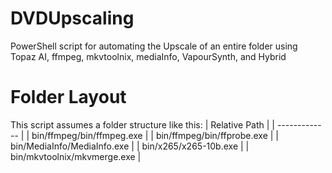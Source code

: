 # DVDUpscaling
PowerShell script for automating the Upscale of an entire folder using Topaz AI, ffmpeg, mkvtoolnix, mediaInfo, VapourSynth, and Hybrid

# Folder Layout
This script assumes a folder structure like this:
| Relative Path |
| ------------- |
| bin/ffmpeg/bin/ffmpeg.exe |
| bin/ffmpeg/bin/ffprobe.exe |
| bin/MediaInfo/MediaInfo.exe |
| bin/x265/x265-10b.exe |
| bin/mkvtoolnix/mkvmerge.exe |
